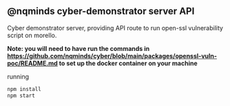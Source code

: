 ## @nqminds cyber-demonstrator server API

Cyber demonstrator server, providing API route to run open-ssl vulnerability script on morello.

**Note: you will need to have run the commands in https://github.com/nqminds/cyber/blob/main/packages/openssl-vuln-poc/README.md to set up the docker container on your machine**

running

```bash
npm install
npm start
```
